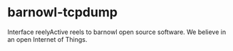 # barnowl-tcpdump
Interface reelyActive reels to barnowl open source software. We believe in an open Internet of Things.
